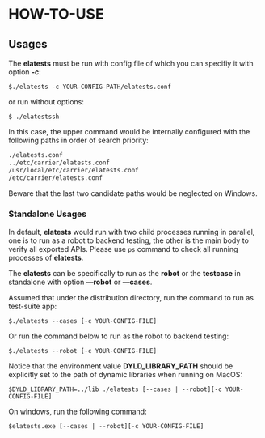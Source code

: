 # HOW-TO-USE
## Usages

The **elatests** must be run with config file of which you can specifiy it with option **-c**:

```shell
$./elatests -c YOUR-CONFIG-PATH/elatests.conf 
```

 or run without options:

```shell
$ ./elatestssh
```

 In this case, the upper command would be internally configured with the following paths in order of search priority:

```markdown
./elatests.conf
../etc/carrier/elatests.conf
/usr/local/etc/carrier/elatests.conf
/etc/carrier/elatests.conf
```

Beware that the last two candidate paths would be neglected on Windows.

### Standalone Usages

In default, **elatests** would run with two child processes running in parallel, one is to run as a robot to backend testing, the other is the main body to verify all exported APIs.  Please use `ps` command to check all running processes of **elatests**.

The **elatests** can be specifically to run as the **robot** or the **testcase** in standalone with option **—robot** or **—cases**.

Assumed that under the distribution directory, run the command to run as test-suite app:

```shell
$./elatests --cases [-c YOUR-CONFIG-FILE]
```

Or run the command below to run as the robot to backend testing:

```shell
$./elatests --robot [-c YOUR-CONFIG-FILE]
```

Notice that the environment value **DYLD_LIBRARY_PATH** should be explicitly set to the path of dynamic libraries when running on MacOS:

```shell
$DYLD_LIBRARY_PATH=../lib ./elatests [--cases | --robot][-c YOUR-CONFIG-FILE]
```

On windows, run the following command:

```shell
$elatests.exe [--cases | --robot][-c YOUR-CONFIG-FILE]
```